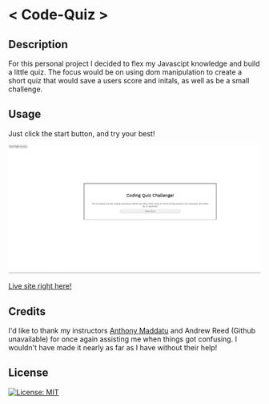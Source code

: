 # < Code-Quiz >

## Description
For this personal project I decided to flex my Javascipt knowledge and build a little quiz. The focus would be on using dom manipulation to create a short quiz that would save a users score and initals, as well as be a small challenge.

## Usage

 Just click the start button, and try your best!

![](./assets/Capture.JPG)

[Live site right here!](https://shadowasders.github.io/Code-Quiz/)

## Credits

I'd like to thank my instructors [Anthony Maddatu](https://github.com/amaddatu) and Andrew Reed (Github unavailable) for once again assisting me when things got confusing. I wouldn't have made it nearly as far as I have without their help!

## License

[![License: MIT](https://img.shields.io/badge/License-MIT-yellow.svg)](https://opensource.org/licenses/MIT)
